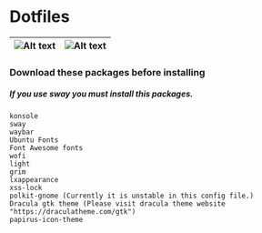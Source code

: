 # Dotfiles 

| ![Alt text](https://github.com/skyfall3215/NewDotfiles/raw/main/Screenshot.png) |![Alt text](https://github.com/skyfall3215/NewDotfiles/raw/main/termss.png) |
| --- | --- |


### Download these packages before installing
##### If you use sway you must install this packages.
```
konsole
sway
waybar
Ubuntu Fonts 
Font Awesome fonts 
wofi
light
grim
lxappearance
xss-lock
polkit-gnome (Currently it is unstable in this config file.)
Dracula gtk theme (Please visit dracula theme website "https://draculatheme.com/gtk")
papirus-icon-theme
```
